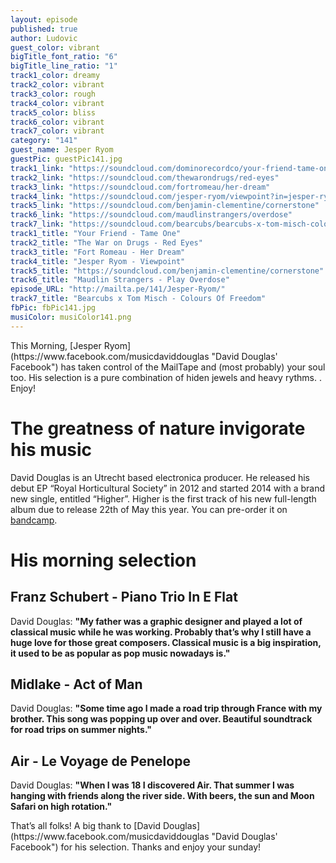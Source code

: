 ```yaml
---
layout: episode
published: true
author: Ludovic
guest_color: vibrant
bigTitle_font_ratio: "6"
bigTitle_line_ratio: "1"
track1_color: dreamy
track2_color: vibrant
track3_color: rough
track4_color: vibrant
track5_color: bliss
track6_color: vibrant
track7_color: vibrant
category: "141"
guest_name: Jesper Ryom
guestPic: guestPic141.jpg
track1_link: "https://soundcloud.com/dominorecordco/your-friend-tame-one"
track2_link: "https://soundcloud.com/thewarondrugs/red-eyes"
track3_link: "https://soundcloud.com/fortromeau/her-dream"
track4_link: "https://soundcloud.com/jesper-ryom/viewpoint?in=jesper-ryom/sets/syvsover"
track5_link: "https://soundcloud.com/benjamin-clementine/cornerstone"
track6_link: "https://soundcloud.com/maudlinstrangers/overdose"
track7_link: "https://soundcloud.com/bearcubs/bearcubs-x-tom-misch-colours-of-freedom"
track1_title: "Your Friend - Tame One"
track2_title: "The War on Drugs - Red Eyes"
track3_title: "Fort Romeau - Her Dream"
track4_title: "Jesper Ryom - Viewpoint"
track5_title: "https://soundcloud.com/benjamin-clementine/cornerstone"
track6_title: "Maudlin Strangers - Play Overdose"
episode_URL: "http://mailta.pe/141/Jesper-Ryom/"
track7_title: "Bearcubs x Tom Misch - Colours Of Freedom"
fbPic: fbPic141.jpg
musiColor: musiColor141.png
---
```


<p id="introduction">
This Morning, [Jesper Ryom](https://www.facebook.com/musicdaviddouglas "David Douglas' Facebook") has taken control of the MailTape and (most probably) your soul too. His selection is a pure combination of hiden jewels and heavy rythms.
. Enjoy!</p>

# The greatness of nature invigorate his music

David Douglas is an Utrecht based electronica producer. He released his debut EP “Royal Horticultural Society” in 2012 and started 2014 with a brand new single, entitled “Higher”. Higher is the first track of his new full-length album due to release 22th of May this year. You can pre-order it on [bandcamp](http://atomnation.bandcamp.com/album/moon-observations "Pre-order now!").

# His morning selection

## Franz Schubert - Piano Trio In E Flat
David Douglas: **"**My father was a graphic designer and played a lot of classical music while he was working. Probably that’s why I still have a huge love for those great composers. Classical music is a big inspiration, it used to be as popular as pop music nowadays is.**"**

## Midlake - Act of Man
David Douglas: **"**Some time ago I made a road trip through France with my brother. This song was popping up over and over. Beautiful soundtrack for road trips on summer nights.**"**

## Air - Le Voyage de Penelope
David Douglas: **"**When I was 18 I discovered Air. That summer I was hanging with friends along the river side. With beers, the sun and Moon Safari on high rotation.**"**

<p id="outroduction">
That’s all folks! A big thank to [David Douglas](https://www.facebook.com/musicdaviddouglas "David Douglas' Facebook") for his selection. Thanks and enjoy your sunday!
</p>